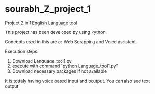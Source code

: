 # sourabh_Z_project_1
Project 2 in 1 English Language tool 

This project has been developed by using Python. 

Concepts used in this are as Web Scrapping and Voice assistant.

Execution steps:
 
1. Download Language_tool1.py
2. execute with command "python Language_tool1.py"
3. Download necessary packages if not available

It is tottaly having voice based input and ooutput.
You can also see text output

